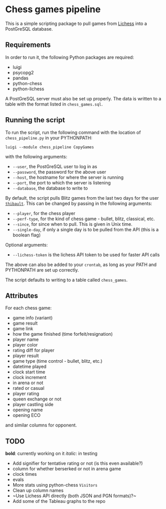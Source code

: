 # Chess games pipeline

This is a simple scripting package to pull games from [Lichess](http://lichess.org) into a PostGreSQL database.

## Requirements

In order to run it, the following Python packages are required:

- luigi
- psycopg2
- pandas
- python-chess
- python-lichess

A PostGreSQL server must also be set up properly. The data is written to a table with the format listed in `chess_games.sql`.

## Running the script

To run the script, run the following command with the location of `chess_pipeline.py` in your PYTHONPATH:

`luigi --module chess_pipeline CopyGames`

with the following arguments:

- `--user`, the PostGreSQL user to log in as
- `--password`, the password for the above user
- `--host`, the hostname for where the server is running
- `--port`, the port to which the server is listening
- `--database`, the database to write to

By default, the script pulls Blitz games from the last two days for the user [`thibault`](http://lichess.org/@/thibault). This can be changed by passing in the following arguments:

- `--player`, for the chess player
- `--perf-type`, for the kind of chess game - bullet, blitz, classical, etc.
- `--since`, for since when to pull. This is given in Unix time.
- `--single-day`, if only a single day is to be pulled from the API (this is a boolean flag)

Optional arguments:

- `--lichess-token` is the lichess API token to be used for faster API calls

The above can also be added to your `crontab`, as long as your PATH and PYTHONPATH are set up correctly.

The script defaults to writing to a table called `chess_games`.

## Attributes

For each chess game:
  - game info (variant)
  - game result
  - game link
  - how the game finished (time forfeit/resignation)  
  - player name
  - player color
  - rating diff for player
  - player result
  - game type (time control - bullet, blitz, etc.)
  - datetime played
  - clock start time
  - clock increment
  - in arena or not
  - rated or casual
  - player rating
  - queen exchange or not
  - player castling side
  - opening name
  - opening ECO

and similar columns for opponent.

## TODO

**bold**: currently working on it
*italic*: in testing

- Add signifier for tentative rating or not (is this even available?)
- column for whether berserked or not in arena game
- clock times
- evals
- More stats using python-chess `Visitors`
- Clean up column names
- ~Use Lichess API directly (both JSON and PGN formats)?~
- Add some of the Tableau graphs to the repo
